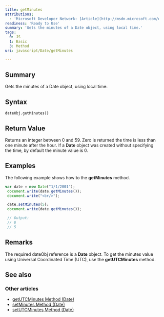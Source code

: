 ```yaml
---
title: getMinutes
attributions:
  - 'Microsoft Developer Network: [Article](http://msdn.microsoft.com/en-us/library/ie/t919zcb7(v=vs.94).aspx)'
readiness: 'Ready to Use'
summary: 'Gets the minutes of a Date object, using local time.'
tags:
  0: JS
  1: Basic
  3: Method
uri: javascript/Date/getMinutes

---
```

## Summary

Gets the minutes of a Date object, using local time.

## Syntax

    dateObj.getMinutes()

## Return Value

Returns an integer between 0 and 59. Zero is returned the time is less than one minute after the hour. If a **Date** object was created without specifying the time, by default the minute value is 0.

## Examples

The following example shows how to the **getMinutes** method.

``` js
var date = new Date("1/1/2001");
 document.write(date.getMinutes());
 document.write("<br/>");

 date.setMinutes(5);
 document.write(date.getMinutes());

 // Output:
 // 0
 // 5
```

## Remarks

The required dateObj reference is a **Date** object. To get the minutes value using Universal Coordinated Time (UTC), use the **getUTCMinutes** method.

## See also

### Other articles

-   [getUTCMinutes Method (Date)](/javascript/Date/getUTCMinutes)
-   [setMinutes Method (Date)](/javascript/Date/setMinutes)
-   [setUTCMinutes Method (Date)](/javascript/Date/setUTCMinutes)

